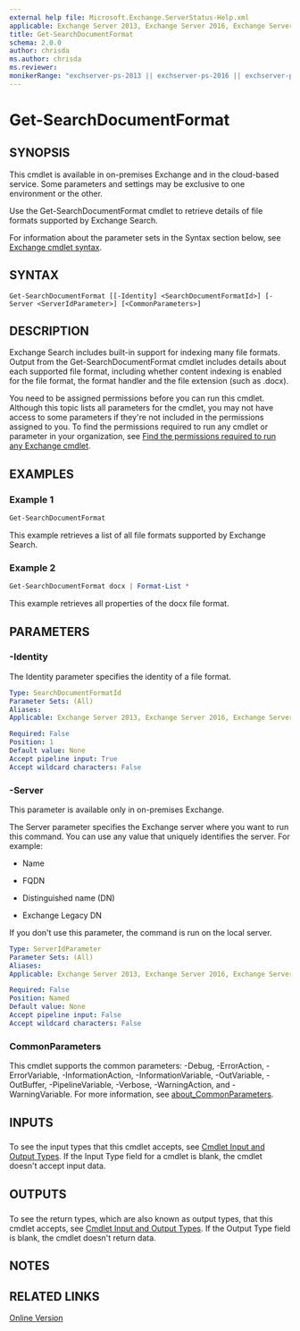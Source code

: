 ```yaml
---
external help file: Microsoft.Exchange.ServerStatus-Help.xml
applicable: Exchange Server 2013, Exchange Server 2016, Exchange Server 2019, Exchange Online
title: Get-SearchDocumentFormat
schema: 2.0.0
author: chrisda
ms.author: chrisda
ms.reviewer:
monikerRange: "exchserver-ps-2013 || exchserver-ps-2016 || exchserver-ps-2019 || exchonline-ps"
---
```


# Get-SearchDocumentFormat

## SYNOPSIS
This cmdlet is available in on-premises Exchange and in the cloud-based service. Some parameters and settings may be exclusive to one environment or the other.

Use the Get-SearchDocumentFormat cmdlet to retrieve details of file formats supported by Exchange Search.

For information about the parameter sets in the Syntax section below, see [Exchange cmdlet syntax](https://docs.microsoft.com/powershell/exchange/exchange-server/exchange-cmdlet-syntax).

## SYNTAX

```
Get-SearchDocumentFormat [[-Identity] <SearchDocumentFormatId>] [-Server <ServerIdParameter>] [<CommonParameters>]
```

## DESCRIPTION
Exchange Search includes built-in support for indexing many file formats. Output from the Get-SearchDocumentFormat cmdlet includes details about each supported file format, including whether content indexing is enabled for the file format, the format handler and the file extension (such as .docx).

You need to be assigned permissions before you can run this cmdlet. Although this topic lists all parameters for the cmdlet, you may not have access to some parameters if they're not included in the permissions assigned to you. To find the permissions required to run any cmdlet or parameter in your organization, see [Find the permissions required to run any Exchange cmdlet](https://docs.microsoft.com/powershell/exchange/exchange-server/find-exchange-cmdlet-permissions).

## EXAMPLES

### Example 1
```powershell
Get-SearchDocumentFormat
```

This example retrieves a list of all file formats supported by Exchange Search.

### Example 2
```powershell
Get-SearchDocumentFormat docx | Format-List *
```

This example retrieves all properties of the docx file format.

## PARAMETERS

### -Identity
The Identity parameter specifies the identity of a file format.

```yaml
Type: SearchDocumentFormatId
Parameter Sets: (All)
Aliases:
Applicable: Exchange Server 2013, Exchange Server 2016, Exchange Server 2019, Exchange Online

Required: False
Position: 1
Default value: None
Accept pipeline input: True
Accept wildcard characters: False
```

### -Server
This parameter is available only in on-premises Exchange.

The Server parameter specifies the Exchange server where you want to run this command. You can use any value that uniquely identifies the server. For example:

- Name

- FQDN

- Distinguished name (DN)

- Exchange Legacy DN

If you don't use this parameter, the command is run on the local server.

```yaml
Type: ServerIdParameter
Parameter Sets: (All)
Aliases:
Applicable: Exchange Server 2013, Exchange Server 2016, Exchange Server 2019

Required: False
Position: Named
Default value: None
Accept pipeline input: False
Accept wildcard characters: False
```

### CommonParameters
This cmdlet supports the common parameters: -Debug, -ErrorAction, -ErrorVariable, -InformationAction, -InformationVariable, -OutVariable, -OutBuffer, -PipelineVariable, -Verbose, -WarningAction, and -WarningVariable. For more information, see [about_CommonParameters](https://go.microsoft.com/fwlink/p/?LinkID=113216).

## INPUTS

###  
To see the input types that this cmdlet accepts, see [Cmdlet Input and Output Types](https://go.microsoft.com/fwlink/p/?linkId=616387). If the Input Type field for a cmdlet is blank, the cmdlet doesn't accept input data.

## OUTPUTS

###  
To see the return types, which are also known as output types, that this cmdlet accepts, see [Cmdlet Input and Output Types](https://go.microsoft.com/fwlink/p/?linkId=616387). If the Output Type field is blank, the cmdlet doesn't return data.

## NOTES

## RELATED LINKS

[Online Version](https://docs.microsoft.com/powershell/module/exchange/mailbox-databases-and-servers/get-searchdocumentformat)
